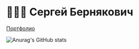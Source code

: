 # 👨🏻‍💻 Сергей Бернякович

 [Портфолио](https://webern.kz/)
 
 ![Anurag's GitHub stats](https://github-readme-stats.vercel.app/api?username=GrayWolf83&show_icons=true&theme=radical)



